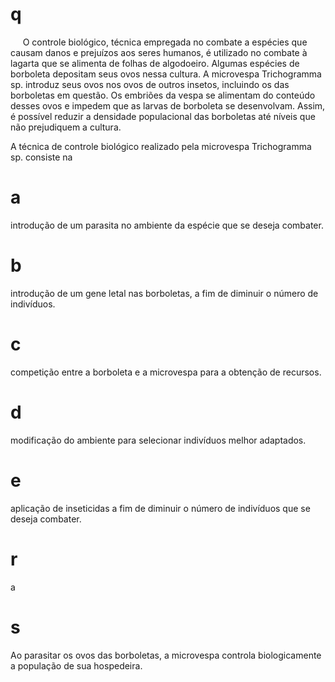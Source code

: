 # q
     O controle biológico, técnica empregada no combate a espécies que causam danos e prejuízos aos seres humanos, é utilizado no combate à lagarta que se alimenta de folhas de algodoeiro. Algumas espécies de borboleta depositam seus ovos nessa cultura. A microvespa Trichogramma sp. introduz seus ovos nos ovos de outros insetos, incluindo os das borboletas em questão. Os embriões da vespa se alimentam do conteúdo desses ovos e impedem que as larvas de borboleta se desenvolvam. Assim, é possível reduzir a densidade populacional das borboletas até níveis que não prejudiquem a cultura.

A técnica de controle biológico realizado pela microvespa Trichogramma sp. consiste na

# a
introdução de um parasita no ambiente da espécie que se deseja combater.

# b
introdução de um gene letal nas borboletas, a fim de diminuir o número de indivíduos.

# c
competição entre a borboleta e a microvespa para a obtenção de recursos.

# d
modificação do ambiente para selecionar indivíduos melhor adaptados.

# e
aplicação de inseticidas a fim de diminuir o número de indivíduos que se deseja combater.

# r
a

# s
Ao parasitar os ovos das borboletas, a microvespa controla biologicamente a população de sua hospedeira.

